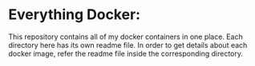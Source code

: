 # Everything Docker:
This repository contains all of my docker containers in one place. Each directory here has its own readme file. 
In order to get details about each docker image, refer the readme file inside the corresponding directory. 
